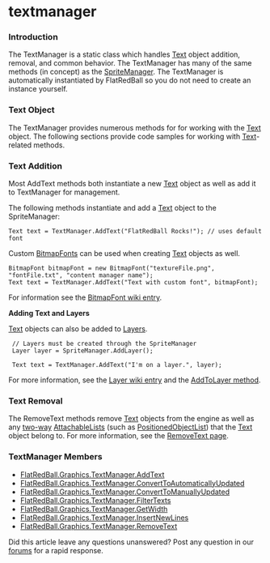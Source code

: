 # textmanager

### Introduction

The TextManager is a static class which handles [Text](../frb/docs/index.php) object addition, removal, and common behavior. The TextManager has many of the same methods (in concept) as the [SpriteManager](../frb/docs/index.php). The TextManager is automatically instantiated by FlatRedBall so you do not need to create an instance yourself.

### Text Object

The TextManager provides numerous methods for for working with the [Text](../frb/docs/index.php) object. The following sections provide code samples for working with [Text](../frb/docs/index.php)-related methods.

### Text Addition

Most AddText methods both instantiate a new [Text](../frb/docs/index.php) object as well as add it to TextManager for management.

The following methods instantiate and add a [Text](../frb/docs/index.php) object to the SpriteManager:

```
Text text = TextManager.AddText("FlatRedBall Rocks!"); // uses default font
```

Custom [BitmapFonts](../frb/docs/index.php) can be used when creating [Text](../frb/docs/index.php) objects as well.

```
BitmapFont bitmapFont = new BitmapFont("textureFile.png", "fontFile.txt", "content manager name");
Text text = TextManager.AddText("Text with custom font", bitmapFont);
```

For information see the [BitmapFont wiki entry](../frb/docs/index.php).

**Adding Text and Layers**

[Text](../frb/docs/index.php) objects can also be added to [Layers](../frb/docs/index.php).

```
 // Layers must be created through the SpriteManager
 Layer layer = SpriteManager.AddLayer();

 Text text = TextManager.AddText("I'm on a layer.", layer);
```

For more information, see the [Layer wiki entry](../frb/docs/index.php) and the [AddToLayer method](../frb/docs/index.php).

### Text Removal

The RemoveText methods remove [Text](../frb/docs/index.php) objects from the engine as well as any [two-way](../frb/docs/index.php#Two_Way_Relationships) [AttachableLists](../frb/docs/index.php) (such as [PositionedObjectList](../frb/docs/index.php)) that the [Text](../frb/docs/index.php) object belong to. For more information, see the [RemoveText page](../frb/docs/index.php).

### TextManager Members

* [FlatRedBall.Graphics.TextManager.AddText](../frb/docs/index.php)
* [FlatRedBall.Graphics.TextManager.ConvertToAutomaticallyUpdated](../frb/docs/index.php)
* [FlatRedBall.Graphics.TextManager.ConvertToManuallyUpdated](../frb/docs/index.php)
* [FlatRedBall.Graphics.TextManager.FilterTexts](../frb/docs/index.php)
* [FlatRedBall.Graphics.TextManager.GetWidth](../frb/docs/index.php)
* [FlatRedBall.Graphics.TextManager.InsertNewLines](../frb/docs/index.php)
* [FlatRedBall.Graphics.TextManager.RemoveText](../frb/docs/index.php)

Did this article leave any questions unanswered? Post any question in our [forums](../frb/forum.md) for a rapid response.
